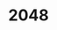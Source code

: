 # 2048
<center>
<template>
   <iframe style="margin:0px 0px -0px -170px;" src="http://tangzhengfeng_admin.gitee.io/a-idea-doc/games/2048/2048" frameborder="1" hspace="550" vspace="150" width="1300px" height="1000px"></iframe>
</template>
</center>

